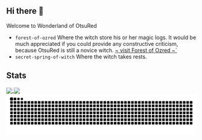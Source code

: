 ## Hi there 👋

Welcome to Wonderland of OtsuRed

- `forest-of-ozred` Where the witch store his or her magic logs. It would be much appreciated if you could provide any constructive criticism, because OtsuRed is still a novice witch. [~ visit Forest of Ozred ~`](OyamTokuy/forest-of-ozred)
- `secret-spring-of-witch` Where the witch takes rests.

<!--
- `forest-of-ozred` OtsuRed 存放魔法记录的地方，欢迎前来指正 Ta 的错误
- `secret-spring-of-witch` OtsuRed 休憩的秘泉，
-->

## Stats

<div>
<div class="left_div" style="display: inline;">
  <a href="https://github.com/anuraghazra/github-readme-stats">
    <img height=200 align="center" src="https://github-readme-stats.vercel.app/api?username=OyamTokuy&show_icons=true&theme=transparent" />
  </a>
</div>
<div class="right_div" style="display: inline;">
  <a href="https://github.com/anuraghazra/github-readme-stats">
    <img height=200 align="center" src="https://github-readme-stats.vercel.app/api/top-langs/?username=OyamTokuy&layout=compact&langs_count=8&theme=transparent" />
  </a>
</div>
</div>

<picture>
  <source media="(prefers-color-scheme: dark)" srcset="https://raw.githubusercontent.com/OyamTokuy/OyamTokuy/output/github-contribution-grid-snake-dark.svg" />
  <source media="(prefers-color-scheme: light)" srcset="https://raw.githubusercontent.com/OyamTokuy/OyamTokuy/output/github-contribution-grid-snake.svg" />
  <img alt="github-snake" src="https://raw.githubusercontent.com/OyamTokuy/OyamTokuy/output/github-contribution-grid-snake.svg" />
</picture>

